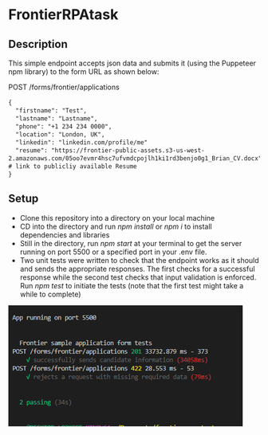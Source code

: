 # FrontierRPAtask

## Description
This simple endpoint accepts json data and submits it (using the Puppeteer npm library) to the form URL as shown below:

POST /forms/frontier/applications
```
{
  "firstname": "Test",
  "lastname": "Lastname",
  "phone": "+1 234 234 0000",
  "location": "London, UK",
  "linkedin": "linkedin.com/profile/me" 
  "resume": "https://frontier-public-assets.s3-us-west-2.amazonaws.com/05oo7evmr4hsc7ufvmdcpojlh1ki1rd3benjo0g1_Brian_CV.docx"  # link to publicliy available Resume
}
```
## Setup
- Clone this repository into a directory on your local machine
- CD into the directory and run _npm install_ or _npm i_ to install dependencies and libraries
- Still in the directory, run _npm start_ at your terminal to get the server running on port 5500 or a specified port in your .env file.
- Two unit tests were written to check that the endpoint works as it should and sends the appropriate responses. The first checks for a successful response while the second test checks that input validation is enforced. Run _npm test_ to initiate the tests (note that the first test might take a while to complete)

![test](https://github.com/Ay-slim/frontierRPAtask/blob/main/frontier.PNG?raw=true)
